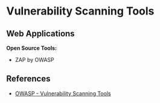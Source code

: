# Vulnerability Scanning Tools

## Web Applications

**Open Source Tools:**

- ZAP by OWASP

## References

- [OWASP - Vulnerability Scanning Tools](https://owasp.org/www-community/Vulnerability_Scanning_Tools)